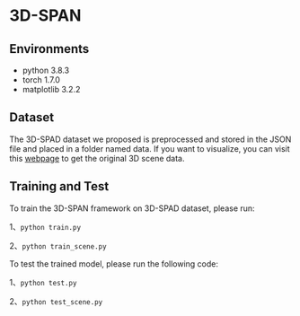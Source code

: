 # 3D-SPAN
## Environments
- python                             3.8.3
- torch                              1.7.0
- matplotlib                         3.2.2                 

## Dataset
The 3D-SPAD dataset we proposed is preprocessed and stored in the JSON file and placed in a folder named data. If you want to visualize, you can visit this [webpage](https://github.com/Mayibo-cuc/3D-SPAD) to get the original 3D scene data.

## Training and Test 
To train the 3D-SPAN framework on 3D-SPAD dataset, please run:

1、`python train.py` 

2、`python train_scene.py` 

To test the trained model, please run the following code:

1、`python test.py` 

2、`python test_scene.py` 
